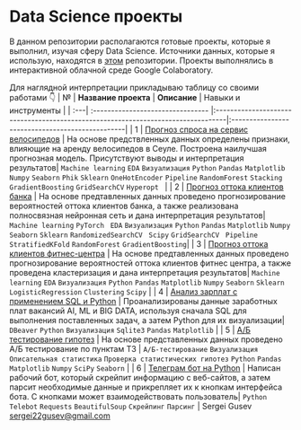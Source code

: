 # Data Science проекты
В данном репозитории располагаются готовые проекты, которые я выполнил, изучая сферу Data Science.
Источники данных, которые я использую, находятся в [этом](https://github.com/sergigusev/Datasets) репозитории.
Проекты выполнялись в интерактивной облачной среде Google Colaboratory.

Для наглядной интерпретации прикладываю таблицу со своими работами 👇
| №   | **Название проекта**              | **Описание**                                                                     | Навыки и инструменты                            |
| :---| :-------------------------------- |:---------------------------------------------------------------------------------|:------------------------------------------------|
| 1 | [Прогноз спроса на сервис велосипедов](https://github.com/sergigusev/Data_Science_studying/tree/main/seoul_bike_demand_prediction) | На основе предствленных данных определены признаки, влияющие на аренду велосипедов в Сеуле. Построена наилучшая прогнозная модель. Присутствуют выводы и интерпретация результатов| `Machine learning` `EDA` `Визуализация` `Python` `Pandas` `Matplotlib` `Numpy` `Seaborn` `Phik` `Sklearn` `OneHotEncoder` `Pipeline` `RandomForest` `Stacking` `GradientBoosting` `GridSearchCV` `Hyperopt ` |
| 2 | [Прогноз оттока клиентов банка](https://github.com/sergigusev/Data_Science_studying/tree/main/bank_churn_prediction) | На основе предтавленных данных проведено прогнозирование вероятностей оттока клиентов банка, а также реализована полносвязная нейронная сеть и дана интерпретация результатов| `Machine learning` `PyTorch ` `EDA` `Визуализация` `Python` `Pandas` `Matplotlib` `Numpy` `Seaborn` `Sklearn` `RandomizedSearchCV ` `Scipy` `GridSearchCV ` `Pipeline` `StratifiedKFold` `RandomForest` `GradientBoosting`|
| 3 | [Прогноз оттока клиентов фитнес-центра](https://github.com/sergigusev/Data_Science_studying/tree/main/gym_churn_prediction) | На основе предтавленных данных проведено прогнозирование вероятностей оттока клиентов фитнес центра, а также проведена кластеризация и дана интерпретация результатов| `Machine learning` `EDA` `Визуализация` `Python` `Pandas` `Matplotlib` `Numpy` `Seaborn` `Sklearn` `LogisticRegression` `Clustering` `Scipy` |
| 4 | [Анализ зарплат с применением SQL и Python](https://github.com/sergigusev/Data_Science_studying/tree/main/SQL_analysis_data_slaries) | Проанализированы данные заработных плат вакансий AI, ML и BIG DATA, используя сначала SQL для выполнения поставленных задач, а затем Python для их визуализации| `DBeaver` `Python` `Визуализация` `Sqlite3` `Pandas` `Matplotlib` |
| 5 | [А/Б тестирование гипотез](https://github.com/sergigusev/Data_Science_studying/tree/main/AB_testing_marketplace) | На основе представленных данных проведено А/Б тестирование по пунктам ТЗ | `А/Б-тестирование` `Визуализация` `Описательная статистика` `Проверка статистических гипотез` `Python` `Pandas` `Matplotlib` `Numpy` `SciPy` `Seaborn` |
| 6   | [Телеграм бот на Python](https://github.com/sergigusev/Data_Science_studying/tree/main/python_telegram_bot) | Написан рабочий бот, который скрейпит информацию с веб-сайтов, а затем парсит необходимые данные и прикрепляет их к кнопкам интерфейса бота. С кнопками может взаимодействовать пользователь|  `Python` `Telebot` `Requests` `BeautifulSoup` `Скрейпинг` `Парсинг` |
Sergei Gusev sergei22gusev@gmail.com
